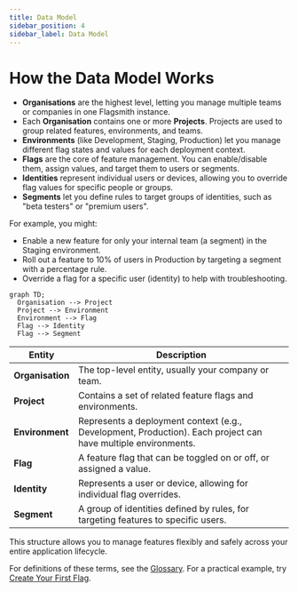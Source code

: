 ```yaml
---
title: Data Model
sidebar_position: 4
sidebar_label: Data Model
---
```


# How the Data Model Works

- **Organisations** are the highest level, letting you manage multiple teams or companies in one Flagsmith instance.
- Each **Organisation** contains one or more **Projects**. Projects are used to group related features, environments, and teams.
- **Environments** (like Development, Staging, Production) let you manage different flag states and values for each deployment context.
- **Flags** are the core of feature management. You can enable/disable them, assign values, and target them to users or segments.
- **Identities** represent individual users or devices, allowing you to override flag values for specific people or groups.
- **Segments** let you define rules to target groups of identities, such as "beta testers" or "premium users".


For example, you might:
- Enable a new feature for only your internal team (a segment) in the Staging environment.
- Roll out a feature to 10% of users in Production by targeting a segment with a percentage rule.
- Override a flag for a specific user (identity) to help with troubleshooting.


```mermaid
graph TD;
  Organisation --> Project
  Project --> Environment
  Environment --> Flag
  Flag --> Identity
  Flag --> Segment
```

| Entity         | Description |
|----------------|-------------|
| **Organisation** | The top-level entity, usually your company or team. |
| **Project**      | Contains a set of related feature flags and environments. |
| **Environment**  | Represents a deployment context (e.g., Development, Production). Each project can have multiple environments. |
| **Flag**         | A feature flag that can be toggled on or off, or assigned a value. |
| **Identity**     | Represents a user or device, allowing for individual flag overrides. |
| **Segment**      | A group of identities defined by rules, for targeting features to specific users. |

This structure allows you to manage features flexibly and safely across your entire application lifecycle.



For definitions of these terms, see the [Glossary](./glossary.md). For a practical example, try [Create Your First Flag](./create-your-first-flag.md).



